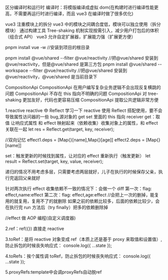 区分编译时和运行时
编译时：将模版编译成虚拟 dom(在构建时进行编译性能更高，不需要再运行时进行编译，而且 vue3 在编译时做了很多优化)

vue3 注重模块上的拆分 vue3 中的模块之间耦合度低，模块可以独立使用（拆分模块）
通过构建工具 Tree-shaking 机制实现按需引入，减少用户打包后的体积（组合式 API）
vue3 允许自定扩展器，扩展能力强（扩展更方便）

pnpm install vue -w //安装到项目的根目录

pnpm install @vue/shared --filter @vue/reactivity //把@vue/shared 安装到@vue/reactivity，但是@vue/shared 是第三方包
pnpm install @vue/shared --workspace --filter @vue/reactivity //把@vue/shared 安装到@vue/reactivity，@vue/shared 是当前目录下

<!-- {
  "name": "@vue/compiler-core",
  "version": "1.0.0",
  "module": "dist/compiler-core.esm-bundler.js",   //通过import引入的方式 找dist/compiler-core.esm-bundler.js
  "unpkg": "dist/compiler-core.global.js",  //直接在浏览器里使用 window.的方式
  "buildOptions": {
    "name": "VueCompilerCore",
    "formats": [
      "esm-bundler",   //通过import引入的方式，打包到一起的
      "esm-browser",  //通过import引入的方式，浏览器环境
      "cjs",   //commonjs
      "global"  //window直接在浏览器里使用 window.的方式
    ]
  },
  "dependencies": {
    "@vue/shared": "workspace:*"
  }
} -->

CompositionApi
CompositionApi 在用户编写复杂业务逻辑不会出现反复横跳的问题
CompositionApi 不存在 this 指向不明确的问题
CompositionApi 对 tree-shaking 更加友好，代码也更容易压缩
CompositionApi 提取公共逻辑非常方便

1.reactive
reactive 中 Reflect 学习一下
reactive 使用 Reflect 搭配使用，要不会导致属性访问器的一些 bug,源对象的 get set 里面的 this 指向 receiver
get：取值 让响应式属性 和 effect 映射起来（依赖收集）收集对象上的属性，和 effect 关联在一起
let res = Reflect.get(target, key, receiver);

<!-- 搞一个weakMap，防止内存泄漏
{
  {name:'jw',age:30}:{
    name:{effect1,effect2},
    age:{effect1}
  }
} -->

//双向记忆
effect1.deps = [Map{}[name],Map{}[age]]
effect2.deps = [Map{}[name]]

set：触发更新的时候找到属性，让对应的 effect 重新执行（触发更新）
let result = Reflect.set(target, key, value, receiver);

<!-- effect(() => {
TODO:一个 effect 回调函数对应一个 ReactiveEffect，通过一个变量activeEffect，对象中属性key1,key2
}) -->

递归的情况不用考虑多层，只需要考虑两层就好，儿子在执行的时候保存父亲，执行完返回父亲就好

<!-- effect(() => {
      console.log(state.name)
      effect(() => {
        console.log(state.name)
      })
      console.log(state.age)
    }) -->

针对两次执行 effect 收集依赖不一致的情况下：会做一个 diff
第一次：flag: effect,name:effect
第二次：flag: effect,age:effect
//会把上一次的删掉，能复用的就复用，复用不了的就删除
如果之前的依赖比较多，后面的依赖比较少，会在执行完 run 方法后（try finally）把多的依赖删除掉

<!-- effect(() => {
  app.innerHTML = state.flag ? state.name : state.age;
}) -->

<!-- setTimeout(() => {
  state.flag = false;
}, 1000); -->

//effect 做 AOP 编程(自定义调度器)

 <!-- let runner = effect(
        () => {
          app.innerHTML = state.flag ? state.name : state.age;
        },
        {
          scheduler: () => {
            console.log("数据更新了，不重新渲染，走自己的逻辑"); //AOP、批处理（更新两次，只调一次）
            runner();
          },
        }
      ); -->

2.ref：ref({}) 直接走 reactive

<!-- class RefImpl {
      public __v_isRef = true; //ref标识
      public _value; //用来保存ref的值
      public dep; //用于收集对应的effect
      constructor(public rawValue) {
        this._value = toReactive(rawValue);
      }
      get value() {
        //收集依赖(effect)
        trackRefValue(this);
        return this._value;
      }

      set value(newValue) {
        //触发依赖(effect)
        if (newValue !== this.rawValue) {
          this.rawValue = newValue;
          this._value = newValue;
          triggerRefValue(this);
        }
      }
} -->

3.toRef：是将 reactive 对象变成 ref（本质上还是基于 proxy 来取值和设置值）,防止拆包的时候丧失响应式： console.log({ ...state });

<!-- class ObjectRefImpl {
      public __v_isRef = true; //增加ref标识
      constructor(public _object, public _key) {}

      get value() {
        return this._object[this._key];
      }

      set value(newValue) {
        this._object[this._key] = newValue;
      }
    } -->

4.toRefs：挨个属性调 toRef，防止拆包的时候丧失响应式： console.log({ ...state });

5.proxyRefs:template中会调proxyRefs自动脱ref

<!-- export function proxyRefs(objectWithRef) {
      return new Proxy(objectWithRef, {
        get(target, key, receiver) {
          let r = Reflect.get(target, key, receiver);
          return r.__v_isRef ? r.value : r; //自动脱ref
        },
        set(target, key, value, receiver) {
          const oldValue = target[key];

          if (oldValue.__v_isRef) {
            oldValue.value = value; //如果老值是ref,需要给ref赋值
            return true;
          }
          return Reflect.set(target, key, value, receiver);
        },
      });
    } -->
